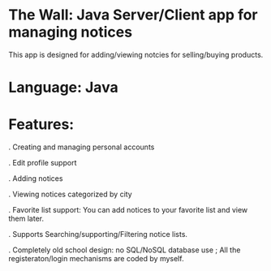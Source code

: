 # The Wall: Java Server/Client app for managing notices
This app is designed for adding/viewing notcies for selling/buying products.

# Language: Java

# Features:
  . Creating and managing personal accounts
  
  . Edit profile support
  
  . Adding notices
  
  . Viewing notices categorized by city
  
  . Favorite list support: You can add notices to your favorite list and view them later.
  
  . Supports Searching/supporting/Filtering notice lists.
  
  . Completely old school design: no SQL/NoSQL database use ; All the registeraton/login mechanisms are coded by myself.

